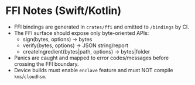 # FFI Notes (Swift/Kotlin)

- FFI bindings are generated in `crates/ffi` and emitted to `/bindings` by CI.
- The FFI surface should expose only byte-oriented APIs:
  - sign(bytes, options) -> bytes
  - verify(bytes, options) -> JSON string/report
  - createIngredient(bytes|path, options) -> bytes|folder
- Panics are caught and mapped to error codes/messages before crossing the FFI boundary.
- Device builds must enable `enclave` feature and must NOT compile `kms`/`cloudhsm`.